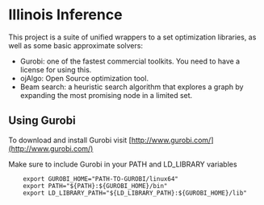 # Illinois Inference 

This project is a suite of unified wrappers to a set optimization libraries, as well as some basic approximate solvers: 

 - Gurobi: one of the fastest commercial toolkits. You need to have a license for using this.  
 - ojAlgo: Open Source optimization tool. 
 - Beam search: a heuristic search algorithm that explores a graph by expanding the most promising node in a limited set.  


## Using Gurobi  

To download and install Gurobi visit [http://www.gurobi.com/](http://www.gurobi.com/)

Make sure to include Gurobi in your PATH and LD_LIBRARY variables
```
    export GUROBI_HOME="PATH-TO-GUROBI/linux64"
    export PATH="${PATH}:${GUROBI_HOME}/bin"
    export LD_LIBRARY_PATH="${LD_LIBRARY_PATH}:${GUROBI_HOME}/lib"
```

